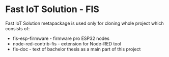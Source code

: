 # Fast IoT Solution - FIS
Fast IoT Solution metapackage is used only for cloning whole project which consists of:
* fis-esp-firmware - firmware pro ESP32 nodes
* node-red-contrib-fis - extension for Node-RED tool
* fis-doc - text of bachelor thesis as a main part of this project
